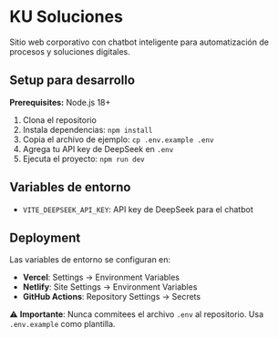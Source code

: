 # KU Soluciones

Sitio web corporativo con chatbot inteligente para automatización de procesos y soluciones digitales.

## Setup para desarrollo

**Prerequisites:** Node.js 18+

1. Clona el repositorio
2. Instala dependencias: `npm install`
3. Copia el archivo de ejemplo: `cp .env.example .env`
4. Agrega tu API key de DeepSeek en `.env`
5. Ejecuta el proyecto: `npm run dev`

## Variables de entorno

- `VITE_DEEPSEEK_API_KEY`: API key de DeepSeek para el chatbot

## Deployment

Las variables de entorno se configuran en:
- **Vercel**: Settings → Environment Variables
- **Netlify**: Site Settings → Environment Variables  
- **GitHub Actions**: Repository Settings → Secrets

⚠️ **Importante**: Nunca commitees el archivo `.env` al repositorio. Usa `.env.example` como plantilla.
